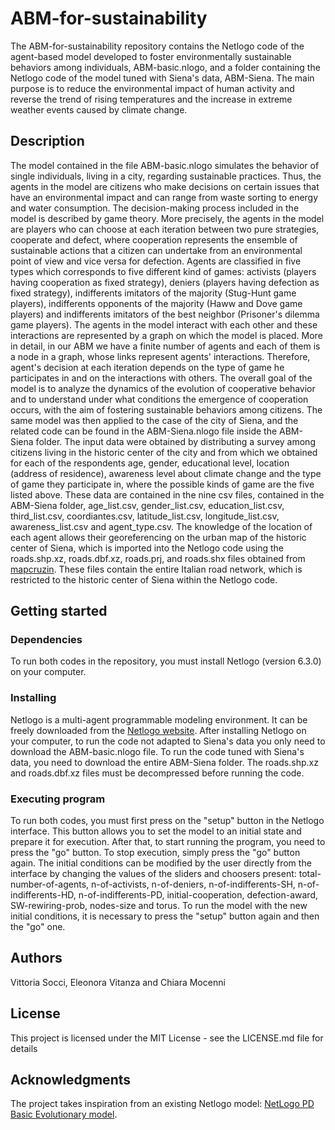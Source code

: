 # ABM-for-sustainability
The ABM-for-sustainability repository contains the Netlogo code of the agent-based model developed to foster environmentally sustainable behaviors among individuals, ABM-basic.nlogo, and a folder containing the Netlogo code of the model tuned with Siena's data, ABM-Siena.
The main purpose is to reduce the environmental impact of human activity and reverse the trend of rising temperatures and the increase in extreme weather events caused by climate change.
## Description
The model contained in the file ABM-basic.nlogo simulates the behavior of single individuals, living in a city, regarding sustainable practices.
Thus, the agents in the model are citizens who make decisions on certain issues that have an environmental impact and can range from waste sorting to energy and water consumption. The decision-making process included in the model is described by game theory. More precisely, the agents in the model are players who can choose at each iteration between two pure strategies, cooperate and defect, where cooperation represents the ensemble of sustainable actions that a citizen can undertake from an environmental point of view and vice versa for defection. Agents are classified in five types which corresponds to five different kind of games: activists (players having cooperation as fixed strategy), deniers (players having defection as fixed strategy), indifferents imitators of the majority (Stug-Hunt game players), indifferents opponents of the majority (Haww and Dove game players) and indifferents imitators of the best neighbor (Prisoner's dilemma game players).
The agents in the model interact with each other and these interactions are represented by a graph on which the model is placed. More in detail, in our ABM we have a finite number of agents and each of them is a node in a graph, whose links represent agents' interactions. Therefore, agent's decision at each iteration depends on the type of game he participates in and on the interactions with others. The overall goal of the model is to analyze the dynamics of the evolution of cooperative behavior and to understand under what conditions the emergence of cooperation occurs, with the aim of fostering sustainable behaviors among citizens.
The same model was then applied to the case of the city of Siena, and the related code can be found in the ABM-Siena.nlogo file inside the ABM-Siena folder. The input data were obtained by distributing a survey among citizens living in the historic center of the city and from which we obtained for each of the respondents age, gender, educational level, location (address of residence), awareness level about climate change and the type of game they participate in, where the possible kinds of game are the five listed above. These data are contained in the nine csv files, contained in the ABM-Siena folder, age_list.csv, gender_list.csv, education_list.csv, third_list.csv, coordiantes.csv, latitude_list.csv, longitude_list.csv, awareness_list.csv and agent_type.csv.
The knowledge of the location of each agent allows their georeferencing on the urban map of the historic center of Siena, which is imported into the Netlogo code using the roads.shp.xz, roads.dbf.xz, roads.prj, and roads.shx files obtained from [mapcruzin](https://mapcruzin.com/). These files contain the entire Italian road network, which is restricted to the historic center of Siena within the Netlogo code.
## Getting started
### Dependencies
To run both codes in the repository, you must install Netlogo (version 6.3.0) on your computer.
### Installing
Netlogo is a multi-agent programmable modeling environment. It can be freely downloaded from the [Netlogo website](https://ccl.northwestern.edu/netlogo/).
After installing Netlogo on your computer, to run the code not adapted to Siena's data you only need to download the ABM-basic.nlogo file. To run the code tuned with Siena's data, you need to download the entire ABM-Siena folder. The roads.shp.xz and roads.dbf.xz files must be decompressed before running the code.
### Executing program
To run both codes, you must first press on the "setup" button in the Netlogo interface. This button allows you to set the model to an initial state and prepare it for execution.
After that, to start running the program, you need to press the "go" button. To stop execution, simply press the "go" button again.
The initial conditions can be modified by the user directly from the interface by changing the values of the sliders and choosers present: total-number-of-agents, n-of-activists, n-of-deniers, n-of-indifferents-SH, n-of-indifferents-HD, n-of-indifferents-PD, initial-cooperation, defection-award, SW-rewiring-prob, nodes-size and torus.
To run the model with the new initial conditions, it is necessary to press the "setup" button again and then the "go" one.
## Authors
Vittoria Socci, Eleonora Vitanza and Chiara Mocenni
## License
This project is licensed under the MIT License - see the LICENSE.md file for details
## Acknowledgments
The project takes inspiration from an existing Netlogo model: [NetLogo PD Basic Evolutionary model](http://ccl.northwestern.edu/netlogo/models/PDBasicEvolutionary).
